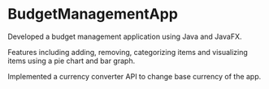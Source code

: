 # BudgetManagementApp
Developed a budget management application using Java and JavaFX.

Features including adding, removing, categorizing items and visualizing items using a pie chart and bar graph.

Implemented a currency converter API to change base currency of the app.
